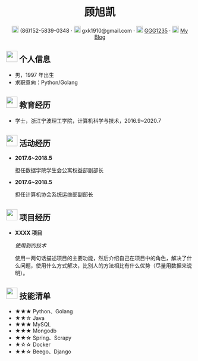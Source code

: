 <center>
     <h1>顾旭凯</h1>
     <div>
         <span>
             <img src="assets/phone-solid.svg" width="18px">
             (86)152-5839-0348
         </span>
         ·
         <span>
             <img src="assets/envelope-solid.svg" width="18px">
             gxk1910@gmail.com
         </span>
         ·
         <span>
             <img src="assets/github-brands.svg" width="18px">
             <a href="https://github.com/GGG1235">GGG1235</a>
         </span>
         ·
         <span>
             <img src="assets/rss-solid.svg" width="18px">
             <a href="http://47.100.186.71/">My Blog</a>
         </span>
     </div>
 </center>

 ## <img src="assets/info-circle-solid.svg" width="30px"> 个人信息 

 - 男，1997 年出生
 - 求职意向：Python/Golang

## <img src="assets/graduation-cap-solid.svg" width="30px"> 教育经历

- 学士，浙江宁波理工学院，计算机科学与技术，2016.9~2020.7

## <img src="assets/briefcase-solid.svg" width="30px"> 活动经历

- **2017.6~2018.5**

   担任数据学院学生会公寓权益部副部长
   
- **2017.6~2018.5** 
   
   担任计算机协会系统运维部副部长

## <img src="assets/project-diagram-solid.svg" width="30px"> 项目经历

- **XXXX 项目**

  *使用到的技术*

  使用一两句话描述项目的主要功能，然后介绍自己在项目中的角色，解决了什么问题，使用什么方式解决，比别人的方法相比有什么优势（尽量用数据来说明）。

## <img src="assets/tools-solid.svg" width="30px"> 技能清单

- ★★★ Python、Golang
- ★★☆ Java
- ★★★ MySQL
- ★★★ Mongodb
- ★★☆ Spring、Scrapy
- ★☆☆ Docker
- ★★☆ Beego、Django

